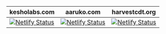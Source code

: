 <div align="center">
  
|kesholabs.com|aaruko.com|harvestcdt.org|
  |-------------|----------|--------------|
  |[![Netlify Status](https://api.netlify.com/api/v1/badges/c999c490-68cc-4321-a36f-556ba1319537/deploy-status)](https://app.netlify.com/sites/kesholabs/deploys)|[![Netlify Status](https://api.netlify.com/api/v1/badges/8b90a9da-ff4a-430c-acf9-dcfe1760445b/deploy-status)](https://app.netlify.com/sites/aaruko/deploys)|[![Netlify Status](https://api.netlify.com/api/v1/badges/9d9bc52f-f2ac-4016-9368-aab55491a1d4/deploy-status)](https://app.netlify.com/sites/harvestcdt/deploys)|

</div>
